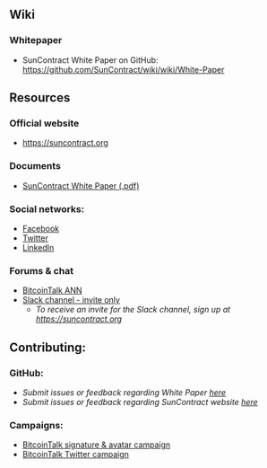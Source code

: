 ## Wiki
### Whitepaper
* SunContract White Paper on GitHub: https://github.com/SunContract/wiki/wiki/White-Paper

## Resources
### Official website
* https://suncontract.org

### Documents
* [SunContract White Paper (.pdf)](https://suncontract.org/res/whitepaper.pdf)

### Social networks:
* [Facebook](https://www.facebook.com/suncontractorg/)
* [Twitter](https://twitter.com/sun_contract)
* [LinkedIn](https://www.linkedin.com/company/22304821/)

### Forums & chat
* [BitcoinTalk ANN](https://bitcointalk.org/index.php?topic=1934763.0)
* [Slack channel - invite only](https://suncontractteam.slack.com)
  * *To receive an invite for the Slack channel, sign up at https://suncontract.org*

## Contributing:

### GitHub:
* *Submit issues or feedback regarding White Paper [here](https://github.com/SunContract/wiki/issues)*
* *Submit issues or feedback regarding SunContract website [here](https://github.com/SunContract/suncontract.github.io/issues)*

### Campaigns:
* [BitcoinTalk signature & avatar campaign](https://bitcointalk.org/index.php?topic=1936212.0)
* [BitcoinTalk Twitter campaign](https://bitcointalk.org/index.php?topic=1936101.0)
